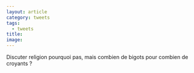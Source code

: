```yaml
---
layout: article
category: tweets
tags:
  - tweets
title: 
image:
---
```

Discuter religion pourquoi pas, mais combien de bigots pour combien de croyants ?
